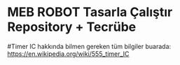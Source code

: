 # MEB ROBOT Tasarla Çalıştır Repository + Tecrübe


#Timer IC hakkında bilmen gereken tüm bilgiler buarada: https://en.wikipedia.org/wiki/555_timer_IC 
